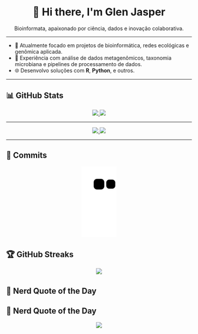 <h1 align="center">👋 Hi there, I'm Glen Jasper</h1>

<p align="center">
  Bioinformata, apaixonado por ciência, dados e inovação colaborativa.
</p>

---

- 🔭 Atualmente focado em projetos de bioinformática, redes ecológicas e genômica aplicada.
- 🧪 Experiência com análise de dados metagenômicos, taxonomia microbiana e pipelines de processamento de dados.
- 🌐 Desenvolvo soluções com **R**, **Python**, e outros.

---

## 📊 GitHub Stats

<div align="center">
  <a href="https://github.com/glenjasper">
    <img height="170em" src="https://github-readme-stats.vercel.app/api/top-langs/?username=glenjasper&layout=compact&langs_count=16&theme=dracula"/>
    <img height="170em" src="https://github-readme-stats.vercel.app/api?username=glenjasper&show_icons=true&theme=dracula&include_all_commits=true&count_private=true&hide=issues"/>
  </a>
</div>

---

<div align="center">
  <a href="https://www.linkedin.com/in/glenjasper" target="_blank">
    <img src="https://img.shields.io/badge/-LinkedIn-%230077B5?style=for-the-badge&logo=linkedin&logoColor=white">
  </a>
  <a href="mailto:glen.yupanqui@gmail.com">
    <img src="https://img.shields.io/badge/-Gmail-%23333?style=for-the-badge&logo=gmail&logoColor=white">
  </a>
</div>

---

## 🐍 Commits

<div align="center">
  <img src="https://github.com/glenjasper/glenjasper/blob/output/github-contribution-grid-snake.svg">
</div>

## 🏆 GitHub Streaks

<p align="center">
  <img src="https://github-readme-streak-stats.herokuapp.com/?user=glenjasper&theme=dracula" />
</p>

## 🧠 Nerd Quote of the Day

## 🧠 Nerd Quote of the Day

<p align="center">
  <img src="https://readme-typing-svg.demolab.com/?lines=Code+is+like+humor.+When+you+have+to+explain+it,+it%27s+bad.;—+Cory+House&center=true&width=600&height=45&font=Fira%20Code&color=F7F7F7&background=2D2D2D&pause=1000" />
</p>
